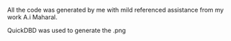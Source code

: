 All the code was generated by me with mild referenced assistance from my work A.i Maharal.

QuickDBD was used to generate the .png
